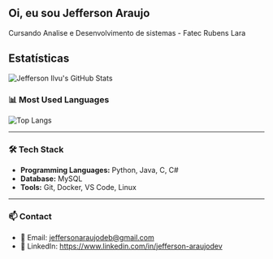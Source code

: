 ## Oi, eu sou Jefferson Araujo
 
Cursando Analise e Desenvolvimento de sistemas - Fatec Rubens Lara
 
 
## Estatísticas

![Jefferson Ilvu's GitHub Stats](https://github-readme-stats.vercel.app/api?username=jeffilvu&show_icons=true&theme=dark)

### 📊 Most Used Languages

![Top Langs](https://github-readme-stats.vercel.app/api/top-langs/?username=jeffilvu&layout=compact&theme=dark)

---

### 🛠️ Tech Stack

- **Programming Languages:** Python, Java, C, C#
- **Database:** MySQL
- **Tools:** Git, Docker, VS Code, Linux

---

### 📫 Contact

- 📧 Email: jeffersonaraujodeb@gmail.com
- 🔗 LinkedIn: https://www.linkedin.com/in/jefferson-araujodev


 
##
